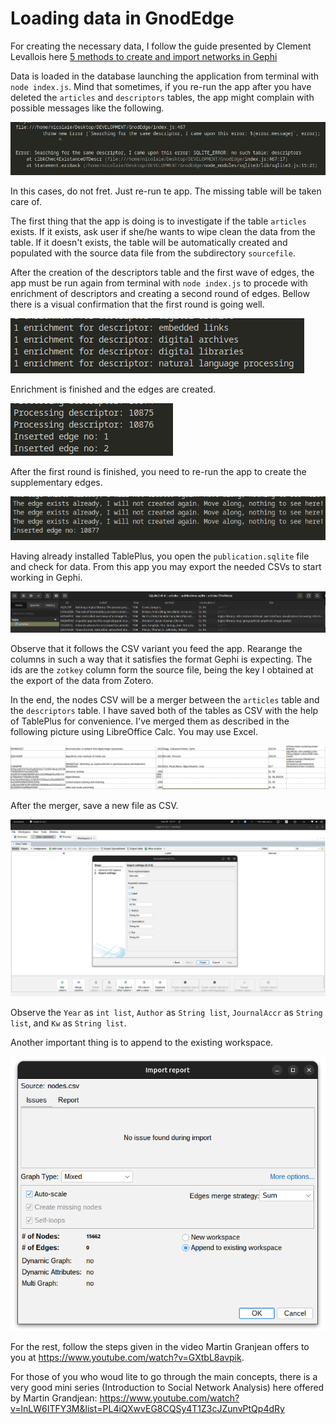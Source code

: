 # Loading data in GnodEdge

For creating the necessary data, I follow the guide presented by Clement Levallois here [5 methods to create and import networks in Gephi](https://www.youtube.com/watch?v=ltkzcSAStYo)

Data is loaded in the database launching the application from terminal with `node index.js`. Mind that sometimes, if you re-run the app after you have deleted the `articles` and `descriptors` tables, the app might complain with possible messages like the following.

![](tableNotFound.png)

In this cases, do not fret. Just re-run te app. The missing table will be taken care of.

The first thing that the app is doing is to investigate if the table `articles` exists. If it exists, ask user if she/he wants to wipe clean the data from the table. If it doesn't exists, the table will be automatically created and populated with the source data file from the subdirectory `sourcefile`.

After the creation of the descriptors table and the first wave of edges, the app must be run again from terminal with `node index.js` to procede with enrichment of descriptors and creating a second round of edges. Bellow there is a visual confirmation that the first round is going well.

![](enrichment.png)

Enrichment is finished and the edges are created.

![](last_descriptors_first_edge.png)

After the first round is finished, you need to re-run the app to create the supplementary edges.

![](new-edges_in_enrichment_phase.png)

Having already installed TablePlus, you open the `publication.sqlite` file and check for data. From this app you may export the needed CSVs to start working in Gephi.

![](DataLoadedTablePlusConfirmation.png)

Observe that it follows the CSV variant you feed the app. Rearange the columns in such a way that it satisfies the format Gephi is expecting. The ids are the `zotkey` column form the source file, being the key I obtained at the export of the data from Zotero.

In the end, the nodes CSV will be a merger between the `articles` table and the `descriptors` table. I have saved both of the tables as CSV with the help of TablePlus for convenience. I've merged them as described in the following picture using LibreOffice Calc. You may use Excel.

![](data_merging.png)

After the merger, save a new file as CSV.

![](GephiImportNodes.png)

Observe the `Year` as `int list`, `Author` as `String list`, `JournalAccr` as `String list`, and `Kw` as `String list`.

Another important thing is to append to the existing workspace.

![](ImportReport.png)

For the rest, follow the steps given in the video Martin Granjean offers to you at https://www.youtube.com/watch?v=GXtbL8avpik.

For those of you who woud lite to go through the main concepts, there is a very good mini series (Introduction to Social Network Analysis) here offered by Martin Grandjean: https://www.youtube.com/watch?v=lnLW6ITFY3M&list=PL4iQXwvEG8CQSy4T1Z3cJZunvPtQp4dRy